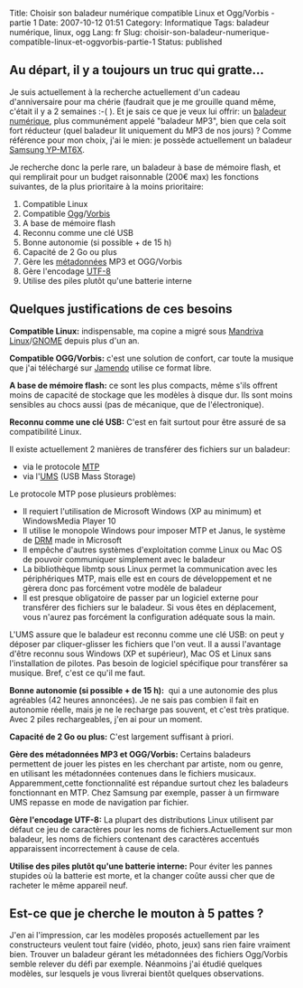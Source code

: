 Title: Choisir son baladeur numérique compatible Linux et Ogg/Vorbis - partie 1
Date: 2007-10-12 01:51
Category: Informatique
Tags: baladeur numérique, linux, ogg
Lang: fr
Slug: choisir-son-baladeur-numerique-compatible-linux-et-oggvorbis-partie-1
Status: published

Au départ, il y a toujours un truc qui gratte...
------------------------------------------------

Je suis actuellement à la recherche actuellement d'un cadeau d'anniversaire
pour ma chérie (faudrait que je me grouille quand même, c'était il y a 2
semaines :-( ). Et je sais ce que je veux lui offrir: un [baladeur
numérique](http://fr.wikipedia.org/wiki/Baladeur_num%C3%A9rique), plus
communément appelé "baladeur MP3", bien que cela soit fort réducteur (quel
baladeur lit uniquement du MP3 de nos jours) ? Comme référence pour mon choix,
j'ai le mien: je possède actuellement un baladeur [Samsung
YP-MT6X](http://www.samsung.com/ca/products/digitalaudioproducts/digitalmediaplayer/yp_mt6xxac.asp).

Je recherche donc la perle rare, un baladeur à base de mémoire flash, et qui
remplirait pour un budget raisonnable (200€ max) les fonctions suivantes, de la
plus prioritaire à la moins prioritaire:

1.  Compatible Linux
2.  Compatible [Ogg](http://fr.wikipedia.org/wiki/Ogg)/[Vorbis](http://fr.wikipedia.org/wiki/Vorbis)
3.  A base de mémoire flash
4.  Reconnu comme une clé USB
5.  Bonne autonomie (si possible + de 15 h)
6.  Capacité de 2 Go ou plus
7.  Gère les [métadonnées](http://fr.wikipedia.org/wiki/ID3) MP3 et OGG/Vorbis
8.  Gère l'encodage [UTF-8](http://fr.wikipedia.org/wiki/UTF-8)
9.  Utilise des piles plutôt qu'une batterie interne

Quelques justifications de ces besoins
--------------------------------------

**Compatible Linux:** indispensable, ma copine a migré sous [Mandriva
Linux](http://www.mandriva.com)/[GNOME](http://www.gnome.org) depuis plus d'un
an.

**Compatible OGG/Vorbis:** c'est une solution de confort, car toute la musique
que j'ai téléchargé sur [Jamendo](http://www.jamendo.com) utilise ce format
libre.

**A base de mémoire flash:** ce sont les plus compacts, même s'ils offrent
moins de capacité de stockage que les modèles à disque dur. Ils sont moins
sensibles au chocs aussi (pas de mécanique, que de l'électronique).

**Reconnu comme une clé USB:** C'est en fait surtout pour être assuré de sa
compatibilité Linux.

Il existe actuellement 2 manières de transférer des fichiers sur un baladeur:

-   via le protocole
    [MTP](http://en.wikipedia.org/wiki/Media_Transfer_Protocol)
-   via l'[UMS](http://en.wikipedia.org/wiki/USB_mass_storage_device_class)
    (USB Mass Storage)

Le protocole MTP pose plusieurs problèmes:

-   Il requiert l'utilisation de Microsoft Windows (XP au minimum) et
    WindowsMedia Player 10
-   Il utilise le monopole Windows pour imposer MTP et Janus, le système de
    [DRM](http://fr.wikipedia.org/wiki/Gestion_num%C3%A9rique_des_droits) made
in Microsoft
-   Il empêche d'autres systèmes d'exploitation comme Linux ou Mac OS de
    pouvoir communiquer simplement avec le baladeur
-   La bibliothèque libmtp sous Linux permet la communication avec les
    périphériques MTP, mais elle est en cours de développement et ne gèrera
donc pas forcément votre modèle de baladeur
-   Il est presque obligatoire de passer par un logiciel externe pour
    transférer des fichiers sur le baladeur. Si vous êtes en déplacement, vous
n'aurez pas forcément la configuration adéquate sous la main.

L'UMS assure que le baladeur est reconnu comme une clé USB: on peut y déposer
par cliquer-glisser les fichiers que l'on veut. Il a aussi l'avantage d'être
reconnu sous Windows (XP et supérieur), Mac OS et Linux sans l'installation de
pilotes. Pas besoin de logiciel spécifique pour transférer sa musique. Bref,
c'est ce qu'il me faut.

**Bonne autonomie (si possible + de 15 h):**  qui a une autonomie des plus
agréables (42 heures annoncées). Je ne sais pas combien il fait en autonomie
réelle, mais je ne le recharge pas souvent, et c'est très pratique. Avec 2
piles rechargeables, j'en ai pour un moment.

**Capacité de 2 Go ou plus:** C'est largement suffisant à priori.

**Gère des métadonnées MP3 et OGG/Vorbis:** Certains baladeurs permettent de
jouer les pistes en les cherchant par artiste, nom ou genre, en utilisant les
métadonnées contenues dans le fichiers musicaux. Apparemment,cette
fonctionnalité est répandue surtout chez les baladeurs fonctionnant en MTP.
Chez Samsung par exemple, passer à un firmware UMS repasse en mode de
navigation par fichier.

**Gère l'encodage UTF-8:** La plupart des distributions Linux utilisent par
défaut ce jeu de caractères pour les noms de fichiers.Actuellement sur mon
baladeur, les noms de fichiers contenant des caractères accentués apparaissent
incorrectement à cause de cela.

**Utilise des piles plutôt qu'une batterie interne:** Pour éviter les pannes
stupides où la batterie est morte, et la changer coûte aussi cher que de
racheter le même appareil neuf.

Est-ce que je cherche le mouton à 5 pattes ?
--------------------------------------------

J'en ai l'impression, car les modèles proposés actuellement par les
constructeurs veulent tout faire (vidéo, photo, jeux) sans rien faire vraiment
bien. Trouver un baladeur gérant les métadonnées des fichiers Ogg/Vorbis semble
relever du défi par exemple. Néanmoins j'ai étudié quelques modèles, sur
lesquels je vous livrerai bientôt quelques observations.
